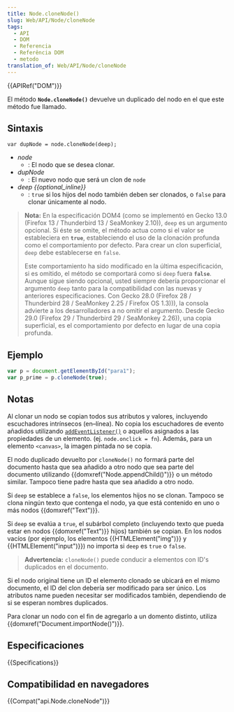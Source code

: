 ```yaml
---
title: Node.cloneNode()
slug: Web/API/Node/cloneNode
tags:
  - API
  - DOM
  - Referencia
  - Referência DOM
  - metodo
translation_of: Web/API/Node/cloneNode
---
```


{{APIRef("DOM")}}

El método **`Node.cloneNode()`** devuelve un duplicado del nodo en el que este método fue llamado.

## Sintaxis

```
var dupNode = node.cloneNode(deep);
```

- _node_
  - : El nodo que se desea clonar.
- _dupNode_
  - : El nuevo nodo que será un clon de `node`
- _deep {{optional_inline}}_
  - : `true` si los hijos del nodo también deben ser clonados, o `false` para clonar únicamente al nodo.

> **Nota:** En la especificación DOM4 (como se implementó en Gecko 13.0 (Firefox 13 / Thunderbird 13 / SeaMonkey 2.10)), `deep` es un argumento opcional. Si éste se omite, el método actua como si el valor se estableciera en **`true`**, estableciendo el uso de la clonación profunda como el comportamiento por defecto. Para crear un clon superficial, `deep` debe establecerse en `false`.
>
> Este comportamiento ha sido modificado en la última especificación, si es omitido, el método se comportará como si `deep` fuera **`false`**. Aunque sigue siendo opcional, usted siempre debería proporcionar el argumento `deep` tanto para la compatibilidad con las nuevas y anteriores especificaciones. Con Gecko 28.0 (Firefox 28 / Thunderbird 28 / SeaMonkey 2.25 / Firefox OS 1.3))), la consola advierte a los desarrolladores a no omitir el argumento. Desde Gecko 29.0 (Firefox 29 / Thunderbird 29 / SeaMonkey 2.26)), una copia superficial, es el comportamiento por defecto en lugar de una copia profunda.

## Ejemplo

```js
var p = document.getElementById("para1");
var p_prime = p.cloneNode(true);
```

## Notas

Al clonar un nodo se copian todos sus atributos y valores, incluyendo escuchadores intrínsecos (en–línea). No copia los escuchadores de evento añadidos utilizando [`addEventListener()`](/es/docs/DOM/element.addEventListener) o aquellos asignados a las propiedades de un elemento. (ej. `node.onclick = fn`). Además, para un elemento `<canvas>`, la imagen pintada no se copia.

El nodo duplicado devuelto por `cloneNode()` no formará parte del documento hasta que sea añadido a otro nodo que sea parte del documento utilizando {{domxref("Node.appendChild()")}} o un método similar. Tampoco tiene padre hasta que sea añadido a otro nodo.

Si `deep` se establece a `false`, los elementos hijos no se clonan. Tampoco se clona ningún texto que contenga el nodo, ya que está contenido en uno o más nodos {{domxref("Text")}}.

Si `deep` se evalúa a `true`, el subárbol completo (incluyendo texto que pueda estar en nodos {{domxref("Text")}} hijos) también se copian. En los nodos vacíos (por ejemplo, los elementos {{HTMLElement("img")}} y {{HTMLElement("input")}}) no importa si `deep` es `true` o `false`.

> **Advertencia:** `cloneNode()` puede conducir a elementos con ID's duplicados en el documento.

Si el nodo original tiene un ID el elemento clonado se ubicará en el mismo documento, el ID del clon debería ser modificado para ser único. Los atributos name pueden necesitar ser modificados también, dependiendo de si se esperan nombres duplicados.

Para clonar un nodo con el fin de agregarlo a un domento distinto, utiliza {{domxref("Document.importNode()")}}.

## Especificaciones

{{Specifications}}

## Compatibilidad en navegadores

{{Compat("api.Node.cloneNode")}}
